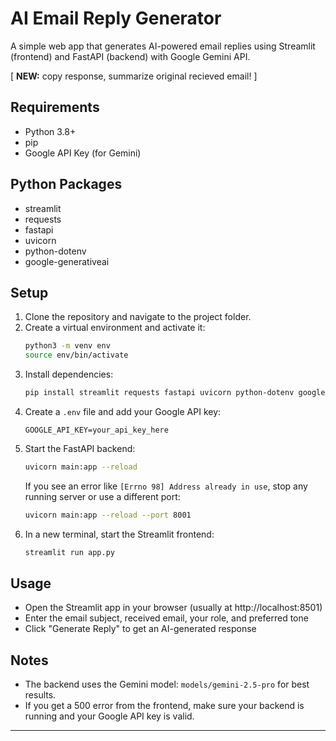 # AI Email Reply Generator

A simple web app that generates AI-powered email replies using Streamlit (frontend) and FastAPI (backend) with Google Gemini API. 

[ **NEW:** copy response, summarize original recieved email! ]

## Requirements

- Python 3.8+
- pip
- Google API Key (for Gemini)

## Python Packages
- streamlit
- requests
- fastapi
- uvicorn
- python-dotenv
- google-generativeai

## Setup

1. Clone the repository and navigate to the project folder.
2. Create a virtual environment and activate it:
   ```bash
   python3 -m venv env
   source env/bin/activate
   ```
3. Install dependencies:
   ```bash
   pip install streamlit requests fastapi uvicorn python-dotenv google-generativeai
   ```
4. Create a `.env` file and add your Google API key:
   ```env
   GOOGLE_API_KEY=your_api_key_here
   ```
5. Start the FastAPI backend:
   ```bash
   uvicorn main:app --reload
   ```
   If you see an error like `[Errno 98] Address already in use`, stop any running server or use a different port:
   ```bash
   uvicorn main:app --reload --port 8001
   ```
6. In a new terminal, start the Streamlit frontend:
   ```bash
   streamlit run app.py
   ```

## Usage
- Open the Streamlit app in your browser (usually at http://localhost:8501)
- Enter the email subject, received email, your role, and preferred tone
- Click "Generate Reply" to get an AI-generated response

## Notes
- The backend uses the Gemini model: `models/gemini-2.5-pro` for best results.
- If you get a 500 error from the frontend, make sure your backend is running and your Google API key is valid.

---
